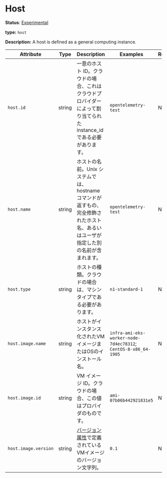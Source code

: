 # Host

**Status**: [Experimental](../../document-status.md)

**type:** `host`

**Description:** A host is defined as a general computing instance.

<!-- semconv host -->
| Attribute  | Type | Description  | Examples  | Required |
|---|---|---|---|---|
| `host.id` | string | 一意のホスト ID。クラウドの場合、これはクラウドプロバイダーによって割り当てられた instance_id である必要があります。| `opentelemetry-test` | No |
| `host.name` | string | ホストの名前。Unix システムでは、hostname コマンドが返すもの、完全修飾されたホスト名、あるいはユーザが指定した別の名前が含まれます。| `opentelemetry-test` | No |
| `host.type` | string | ホストの種類。クラウドの場合は、マシンタイプである必要があります。| `n1-standard-1` | No |
| `host.image.name` | string | ホストがインスタンス化されたVMイメージまたはOSのインストール名。| `infra-ami-eks-worker-node-7d4ec78312`; `CentOS-8-x86_64-1905` | No |
| `host.image.id` | string | VM イメージ ID。クラウドの場合、この値はプロバイダのものです。| `ami-07b06b442921831e5` | No |
| `host.image.version` | string | [バージョン属性](README.md#version-attributes)で定義されているVMイメージのバージョン文字列。| `0.1` | No |
<!-- endsemconv -->
